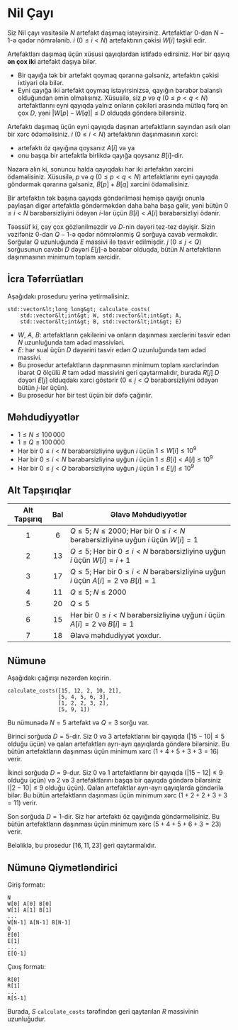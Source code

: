 # Nil Çayı

Siz Nil çayı vasitəsilə $N$ artefakt daşımaq istəyirsiniz. 
Artefaktlar $0$-dan $N-1$-ə qədər nömrələnib.
$i$ ($0 \leq i < N$) artefaktının çəkisi $W[i]$ təşkil edir.

Artefaktları daşımaq üçün xüsusi qayıqlardan istifadə edirsiniz.
Hər bir qayıq **ən çox iki** artefakt daşıya bilər.

* Bir qayığa tək bir artefakt qoymaq qərarına gəlsəniz, artefaktın çəkisi ixtiyari ola bilər.
* Eyni qayığa iki artefakt qoymaq istəyirsinizsə, qayığın bərabər balanslı olduğundan əmin olmalısınız.
Xüsusilə, siz $p$ və $q$ ($0 \leq p < q < N$) artefaktlarını eyni qayıqda yalnız onların çəkiləri arasında mütləq fərq ən çox $D$, yəni $|W[p] - W[q]| \leq D$ olduqda göndərə bilərsiniz.

Artefaktı daşımaq üçün eyni qayıqda daşınan artefaktların sayından asılı olan bir xərc ödəməlisiniz.
$i$ ($0 \leq i < N$) artefaktının daşınmasının xərci:

* artefaktı öz qayığına qoysanız $A[i]$ və ya
* onu başqa bir artefaktla birlikdə qayığa qoysanız $B[i]$-dir.

Nəzərə alın ki, sonuncu halda qayıqdakı hər iki artefaktın xərcini ödəməlisiniz.
Xüsusilə, $p$ və $q$ ($0 \leq p < q < N$) artefaktlarını eyni qayıqda göndərmək qərarına gəlsəniz, $B[p] + B[q]$ xərcini ödəməlisiniz.

Bir artefaktın tək başına qayıqda göndərilməsi həmişə qayığı onunla paylaşan digər artefaktla göndərməkdən daha baha başa gəlir, yəni bütün $0 \leq i < N$ bərabərsizliyini ödəyən $i$-lər üçün $B[i] < A[i]$ bərabərsizliyi ödənir.

Təəssüf ki, çay çox gözlənilməzdir və $D$-nin dəyəri tez-tez dəyişir.
Sizin vəzifəniz $0$-dan $Q-1$-ə qədər nömrələnmiş $Q$ sorğuya cavab verməkdir.
Sorğular $Q$ uzunluğunda $E$ massivi ilə təsvir edilmişdir.
$j$ ($0 \leq j < Q$) sorğusunun cavabı $D$ dəyəri $E[j]$-ə bərabər olduqda, bütün $N$ artefaktların daşınmasının minimum toplam xərcidir.

## İcra Təfərrüatları

Aşağıdakı proseduru yerinə yetirməlisiniz.

```
std::vector&lt;long long&gt; calculate_costs(
    std::vector&lt;int&gt; W, std::vector&lt;int&gt; A, 
    std::vector&lt;int&gt; B, std::vector&lt;int&gt; E)
```

* $W$, $A$, $B$: artefaktların çəkilərini və onların daşınması xərclərini təsvir edən $N$ uzunluğunda tam ədəd massivləri.
* $E$: hər sual üçün $D$ dəyərini təsvir edən $Q$ uzunluğunda tam ədəd massivi.
* Bu prosedur artefaktların daşınmasının minimum toplam xərclərindən ibarət $Q$ ölçülü $R$ tam ədəd massivini geri qaytarmalıdır, burada $R[j]$ $D$ dəyəri $E[j]$ olduqdakı xərci göstərir ($0 \leq j < Q$ bərabərsizliyini ödəyən bütün $j$-lər üçün).
* Bu prosedur hər bir test üçün bir dəfə çağırılır.

## Məhdudiyyətlər

* $1 \leq N \leq 100\,000$
* $1 \leq Q \leq 100\,000$
* Hər bir $0 \leq i < N$ bərabərsizliyinə uyğun $i$ üçün $1 \leq W[i] \leq 10^{9}$
* Hər bir $0 \leq i < N$ bərabərsizliyinə uyğun $i$ üçün $1 \leq B[i] < A[i] \leq 10^{9}$
* Hər bir $0 \leq j < Q$ bərabərsizliyinə uyğun $j$ üçün $1 \leq E[j] \leq 10^{9}$

## Alt Tapşırıqlar

| Alt Tapşırıq | Bal  | Əlavə Məhdudiyyətlər |
| :-----: | :----: | ---------------------- |
| 1       | $6$    | $Q \leq 5$; $N \leq 2000$; Hər bir $0 \leq i < N$ bərabərsizliyinə uyğun $i$ üçün $W[i] = 1$
| 2       | $13$   | $Q \leq 5$; Hər bir $0 \leq i < N$ bərabərsizliyinə uyğun $i$ üçün $W[i] = i+1$
| 3       | $17$   | $Q \leq 5$; Hər bir $0 \leq i < N$ bərabərsizliyinə uyğun $i$ üçün $A[i] = 2$ və $B[i] = 1$
| 4       | $11$   | $Q \leq 5$; $N \leq 2000$
| 5       | $20$   | $Q \leq 5$
| 6       | $15$   | Hər bir $0 \leq i < N$ bərabərsizliyinə uyğun $i$ üçün $A[i] = 2$ və $B[i] = 1$
| 7       | $18$   | Əlavə məhdudiyyət yoxdur.

## Nümunə

Aşağıdakı çağırışı nəzərdən keçirin.

```
calculate_costs([15, 12, 2, 10, 21],
                [5, 4, 5, 6, 3],
                [1, 2, 2, 3, 2],
                [5, 9, 1])
```

Bu nümunədə $N = 5$ artefakt və $Q = 3$ sorğu var.

Birinci sorğuda $D = 5$-dir.
Siz $0$ və $3$ artefaktlarını bir qayıqda ($|15 - 10| \leq 5$ olduğu üçün) və qalan artefaktları ayrı-ayrı qayıqlarda göndərə bilərsiniz.
Bu bütün artefaktların daşınması üçün minimum xərc ($1+4+5+3+3 = 16$) verir.

İkinci sorğuda $D = 9$-dur.
Siz $0$ və $1$ artefaktlarını bir qayıqda ($|15 - 12| \leq 9$ olduğu üçün) və $2$ və $3$ artefaktlarını başqa bir qayıqda göndərə bilərsiniz ($|2 - 10| \leq 9$ olduğu üçün).
Qalan artefaktlar ayrı-ayrı qayıqlarda göndərilə bilər.
Bu bütün artefaktların daşınması üçün minimum xərc ($1+2+2+3+3 = 11$) verir.

Son sorğuda $D = 1$-dir. Siz hər artefaktı öz qayığında göndərməlisiniz.
Bu bütün artefaktların daşınması üçün minimum xərc ($5+4+5+6+3 = 23$) verir.

Beləliklə, bu prosedur $[16, 11, 23]$ geri qaytarmalıdır.


## Nümunə Qiymətləndirici

Giriş formatı:

```
N
W[0] A[0] B[0]
W[1] A[1] B[1]
...
W[N-1] A[N-1] B[N-1]
Q
E[0]
E[1]
...
E[Q-1]
```

Çıxış formatı:

```
R[0]
R[1]
...
R[S-1]
```

Burada, $S$ `calculate_costs` tərəfindən geri qaytarılan $R$ massivinin uzunluğudur.
